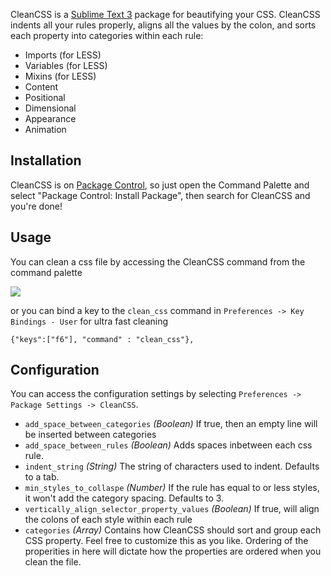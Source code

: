 CleanCSS is a [Sublime Text 3](http://www.sublimetext.com/3) package for beautifying your CSS. CleanCSS indents all your rules properly, aligns all the values by the colon, and sorts each property into categories within each rule:

* Imports (for LESS)
* Variables (for LESS)
* Mixins (for LESS)
* Content
* Positional
* Dimensional
* Appearance
* Animation

## Installation ##

CleanCSS is on [Package Control](https://packagecontrol.io/packages/CleanCSS), so just open the Command Palette and select "Package Control: Install Package", then search for CleanCSS and you're done!

## Usage ##

You can clean a css file by accessing the CleanCSS command from the command palette

![](http://i.imgur.com/Ka6lDLR.gif)

or you can bind a key to the `clean_css` command in `Preferences -> Key Bindings - User` for ultra fast cleaning

	{"keys":["f6"], "command" : "clean_css"},

## Configuration ##

You can access the configuration settings by selecting `Preferences -> Package Settings -> CleanCSS`.

- `add_space_between_categories` *(Boolean)* If true, then an empty line will be inserted between categories
- `add_space_between_rules` *(Boolean)* Adds spaces inbetween each css rule.
- `indent_string` *(String)* The string of characters used to indent. Defaults to a tab.
- `min_styles_to_collaspe` *(Number)* If the rule has equal to or less styles, it won't add the category spacing. Defaults to 3.
- `vertically_align_selector_property_values` *(Boolean)* If true, will align the colons of each style within each rule
- `categories` *(Array)* Contains how CleanCSS should sort and group each CSS property. Feel free to customize this as you like. Ordering of the properities in here will dictate how the properties are ordered when you clean the file.
